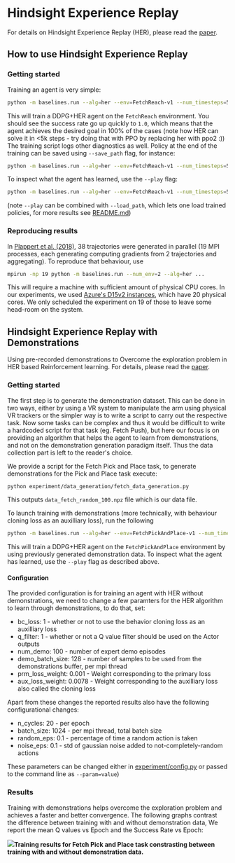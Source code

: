 # Hindsight Experience Replay

For details on Hindsight Experience Replay \(HER\), please read the [paper](https://arxiv.org/abs/1707.01495).

## How to use Hindsight Experience Replay

### Getting started

Training an agent is very simple:

```bash
python -m baselines.run --alg=her --env=FetchReach-v1 --num_timesteps=5000
```

This will train a DDPG+HER agent on the `FetchReach` environment. You should see the success rate go up quickly to `1.0`, which means that the agent achieves the desired goal in 100% of the cases \(note how HER can solve it in &lt;5k steps - try doing that with PPO by replacing her with ppo2 :\)\) The training script logs other diagnostics as well. Policy at the end of the training can be saved using `--save_path` flag, for instance:

```bash
python -m baselines.run --alg=her --env=FetchReach-v1 --num_timesteps=5000 --save_path=~/policies/her/fetchreach5k
```

To inspect what the agent has learned, use the `--play` flag:

```bash
python -m baselines.run --alg=her --env=FetchReach-v1 --num_timesteps=5000 --play
```

\(note `--play` can be combined with `--load_path`, which lets one load trained policies, for more results see [README.md](../)\)

### Reproducing results

In [Plappert et al. \(2018\)](https://arxiv.org/abs/1802.09464), 38 trajectories were generated in parallel \(19 MPI processes, each generating computing gradients from 2 trajectories and aggregating\). To reproduce that behaviour, use

```bash
mpirun -np 19 python -m baselines.run --num_env=2 --alg=her ...
```

This will require a machine with sufficient amount of physical CPU cores. In our experiments, we used [Azure's D15v2 instances](https://docs.microsoft.com/en-us/azure/virtual-machines/linux/sizes), which have 20 physical cores. We only scheduled the experiment on 19 of those to leave some head-room on the system.

## Hindsight Experience Replay with Demonstrations

Using pre-recorded demonstrations to Overcome the exploration problem in HER based Reinforcement learning. For details, please read the [paper](https://arxiv.org/pdf/1709.10089.pdf).

### Getting started

The first step is to generate the demonstration dataset. This can be done in two ways, either by using a VR system to manipulate the arm using physical VR trackers or the simpler way is to write a script to carry out the respective task. Now some tasks can be complex and thus it would be difficult to write a hardcoded script for that task \(eg. Fetch Push\), but here our focus is on providing an algorithm that helps the agent to learn from demonstrations, and not on the demonstration generation paradigm itself. Thus the data collection part is left to the reader's choice.

We provide a script for the Fetch Pick and Place task, to generate demonstrations for the Pick and Place task execute:

```bash
python experiment/data_generation/fetch_data_generation.py
```

This outputs `data_fetch_random_100.npz` file which is our data file.

To launch training with demonstrations \(more technically, with behaviour cloning loss as an auxilliary loss\), run the following

```bash
python -m baselines.run --alg=her --env=FetchPickAndPlace-v1 --num_timesteps=2.5e6 --demo_file=/Path/to/demo_file.npz
```

This will train a DDPG+HER agent on the `FetchPickAndPlace` environment by using previously generated demonstration data. To inspect what the agent has learned, use the `--play` flag as described above.

#### Configuration

The provided configuration is for training an agent with HER without demonstrations, we need to change a few paramters for the HER algorithm to learn through demonstrations, to do that, set:

* bc\_loss: 1 - whether or not to use the behavior cloning loss as an auxilliary loss
* q\_filter: 1 - whether or not a Q value filter should be used on the Actor outputs
* num\_demo: 100 - number of expert demo episodes
* demo\_batch\_size: 128 - number of samples to be used from the demonstrations buffer, per mpi thread
* prm\_loss\_weight: 0.001 - Weight corresponding to the primary loss
* aux\_loss\_weight:  0.0078 - Weight corresponding to the auxilliary loss also called the cloning loss

Apart from these changes the reported results also have the following configurational changes:

* n\_cycles: 20 - per epoch
* batch\_size: 1024 - per mpi thread, total batch size
* random\_eps: 0.1  - percentage of time a random action is taken
* noise\_eps: 0.1  - std of gaussian noise added to not-completely-random actions

These parameters can be changed either in [experiment/config.py](https://github.com/hyunyoung86/test_openai/tree/ea25b9e8b234e6ee1bca43083f8f3cf974143998/baselines/her/experiment/config.py) or passed to the command line as `--param=value`\)

### Results

Training with demonstrations helps overcome the exploration problem and achieves a faster and better convergence. The following graphs contrast the difference between training with and without demonstration data, We report the mean Q values vs Epoch and the Success Rate vs Epoch:

![](../.gitbook/assets/fetchpickandplacecontrast.png)**Training results for Fetch Pick and Place task constrasting between training with and without demonstration data.**


